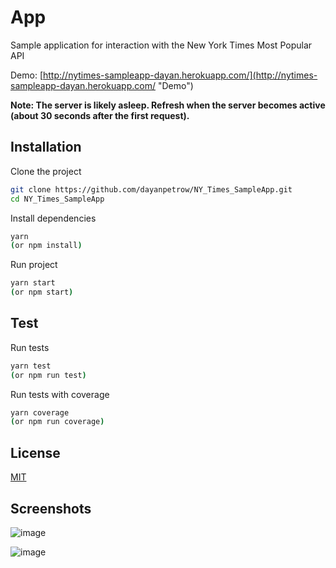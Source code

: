 # App

Sample application for interaction with the New York Times Most Popular API

Demo: 
[http://nytimes-sampleapp-dayan.herokuapp.com/](http://nytimes-sampleapp-dayan.herokuapp.com/ "Demo")

**Note: The server is likely asleep. Refresh when the server becomes active (about 30 seconds after the first request).**


## Installation

Clone the project

```bash
git clone https://github.com/dayanpetrow/NY_Times_SampleApp.git
cd NY_Times_SampleApp
```

Install dependencies
```bash
yarn 
(or npm install)
```

Run project
```bash
yarn start 
(or npm start)
```

## Test

Run tests

```bash
yarn test
(or npm run test)
```

Run tests with coverage
```bash
yarn coverage
(or npm run coverage)
```

## License
[MIT](https://choosealicense.com/licenses/mit/)

## Screenshots
![image](https://user-images.githubusercontent.com/26420002/58155674-0188a780-7c7d-11e9-9e4c-44fcc3f2afd9.png)

![image](https://user-images.githubusercontent.com/26420002/58155777-46acd980-7c7d-11e9-8441-9ed30c07c935.png)
